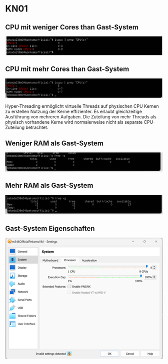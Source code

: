 # KN01
## CPU mit weniger Cores than Gast-System
<img src="m346KN01lessCPU.png" alt="CPU with fewer Cores than Gast-System" width="600">

## CPU mit mehr Cores than Gast-System
<img src="m346KN01moreCPU.png" alt="CPU with too many Cores as Gast-System" width="600">


Hyper-Threading ermöglicht virtuelle Threads auf physischen CPU Kernen zu erstellen Nutzung der Kerne effizienter. Es erlaubt gleichzeitige Ausführung von mehreren Aufgaben. Die Zuteilung von mehr Threads als physisch vorhandene Kerne wird normalerweise nicht als separate CPU-Zuteilung betrachtet.

## Weniger RAM als Gast-System
<img src="m346KN01lessRAM.png" alt="Less RAM than Gast-System" width="600">

## Mehr RAM als Gast-System
<img src="m346KN01moreRAM.png" alt="More RAM than Gast-System" width="600">

## Gast-System Eigenschaften
<img src="Screenshot 2023-08-21 103151.png" alt="Gast-System" width="600">

